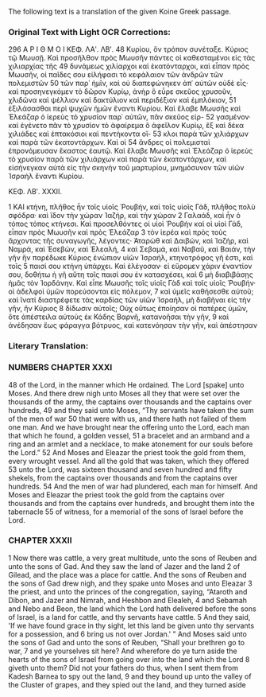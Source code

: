 The following text is a translation of the given Koine Greek passage.

### Original Text with Light OCR Corrections:

296 Α Ρ Ι Θ Μ Ο Ι ΚΕΦ. ΛΑʹ. ΛΒʹ.
48 Κυρίου, ὃν τρόπον συνέταξε. Κύριος τῷ Μωυσῇ. Καὶ προσῆλθον
    πρὸς Μωυσῆν πάντες οἱ καθεσταμένοι εἰς τὰς χιλιαρχίας τῆς
49 δυνάμεως χιλίαρχοι καὶ ἑκατόνταρχοι, καὶ εἶπαν πρὸς Μωυσῆν,
    οἱ παῖδες σου εἰλήφασι τὸ κεφάλαιον τῶν ἀνδρῶν τῶν πολεμιστῶν
50 τῶν παρ᾿ ἡμῖν, καὶ οὐ διαπεφώνηκεν ἀπ᾿ αὐτῶν οὐδὲ εἷς· καὶ
    προσηνεγκόμεν τὸ δῶρον Κυρίῳ, ἀνὴρ ὃ εὗρε σκεῦος χρυσοῦν,
    χλιδῶνα καὶ ψέλλιον καὶ δακτύλιον καὶ περιδέξιον καὶ ἐμπλόκιον,
51 ἐξιλάσασθαι περὶ ψυχῶν ἡμῶν ἔναντι Κυρίου. Καὶ ἔλαβε Μωυσῆς
    καὶ Ἐλεάζαρ ὁ ἱερεὺς τὸ χρυσίον παρ᾿ αὐτῶν, πᾶν σκεῦος εἰρ-
52 γασμένον· καὶ ἐγένετο πᾶν τὸ χρυσίον τὸ ἀφαίρεμα ὃ ἀφεῖλον
    Κυρίῳ, ἕξ καὶ δέκα χιλιάδες καὶ ἑπτακόσιοι καὶ πεντήκοντα οἵ-
53 κλοι παρὰ τῶν χιλιάρχων καὶ παρὰ τῶν ἑκατοντάρχων. Καὶ οἱ
54 ἄνδρες οἱ πολεμισταὶ ἐπρονόμευσαν ἕκαστος ἑαυτῷ. Καὶ ἔλαβε
    Μωυσῆς καὶ Ἐλεάζαρ ὁ ἱερεὺς τὸ χρυσίον παρὰ τῶν χιλιάρχων
    καὶ παρὰ τῶν ἑκατοντάρχων, καὶ εἰσήνεγκαν αὐτὰ εἰς τὴν σκηνὴν
    τοῦ μαρτυρίου, μνημόσυνον τῶν υἱῶν Ἰσραὴλ ἔναντι Κυρίου.

ΚΕΦ. ΛΒʹ. XXXII.

1 ΚΑΙ κτήνη, πλῆθος ἦν τοῖς υἱοῖς Ῥουβήν, καὶ τοῖς υἱοῖς Γάδ,
    πλῆθος πολὺ σφόδρα· καὶ ἴδον τὴν χώραν Ἰαζήρ, καὶ τὴν χώραν
2 Γαλαάδ, καὶ ἦν ὁ τόπος τόπος κτήνεσι. Καὶ προσελθόντες οἱ υἱοὶ
    Ῥουβήν καὶ οἱ υἱοὶ Γάδ, εἶπαν πρὸς Μωυσῆν καὶ πρὸς Ἐλεάζαρ
3 τὸν ἱερέα καὶ πρὸς τοὺς ἄρχοντας τῆς συναγωγῆς, λέγοντες· Ἀταρὼθ
    καὶ Δαιβών, καὶ Ἰαζήρ, καὶ Ναμρά, καὶ Ἐσεβών, καὶ Ἐλεαλή,
4 καὶ Σεβαμά, καὶ Ναβαῦ, καὶ Βαιάν, τὴν γῆν ἣν παρέδωκε
    Κύριος ἐνώπιον υἱῶν Ἰσραήλ, κτηνοτρόφος γῆ ἐστι, καὶ τοῖς
5 παισί σου κτήνη ὑπάρχει. Καὶ ἐλέγοσαν· εἰ εὕρομεν χάριν ἐναντίον
    σου, δοθήτω ἡ γῆ αὕτη τοῖς παισί σου ἐν κατασχέσει, καὶ
6 μὴ διαβιβάσῃς ἡμᾶς τὸν Ἰορδάνην. Καὶ εἶπε Μωυσῆς τοῖς υἱοῖς
    Γὰδ καὶ τοῖς υἱοῖς Ῥουβήν· οἱ ἀδελφοὶ ὑμῶν πορεύσονται εἰς πόλεμον,
7 καὶ ὑμεῖς καθήσεσθε αὐτοῦ; καὶ ἵνατί διαστρέφετε τὰς
    καρδίας τῶν υἱῶν Ἰσραήλ, μὴ διαβῆναι εἰς τὴν γῆν, ἣν Κύριος
8 δίδωσιν αὐτοῖς; Οὐχ οὕτως ἐποίησαν οἱ πατέρες ὑμῶν, ὅτε ἀπέστειλα
    αὐτοὺς ἐκ Κάδης Βαρνῆ, κατανοῆσαι τὴν γῆν,
9 καὶ ἀνέδησαν ἕως φάραγγα βότρυος, καὶ κατενόησαν τὴν γῆν, καὶ ἀπέστησαν

### Literary Translation:

### NUMBERS CHAPTER XXXI

48 of the Lord, in the manner which He ordained. The Lord [spake] unto Moses. And there drew nigh unto Moses all they that were set over the thousands of the army, the captains over thousands and the captains over hundreds,
49 and they said unto Moses, “Thy servants have taken the sum of the men of war
50 that were with us, and there hath not failed of them one man. And we have brought near the offering unto the Lord, each man that which he found, a golden vessel,
51 a bracelet and an armband and a ring and an armlet and a necklace, to make atonement for our souls before the Lord.”
52 And Moses and Eleazar the priest took the gold from them, every wrought vessel. And all the gold that was taken, which they offered
53 unto the Lord, was sixteen thousand and seven hundred and fifty shekels, from the captains over thousands and from the captains over hundreds.
54 And the men of war had plundered, each man for himself. And Moses and Eleazar the priest took the gold from the captains over thousands and from the captains over hundreds, and brought them into the tabernacle
55 of witness, for a memorial of the sons of Israel before the Lord.

### CHAPTER XXXII

1 Now there was cattle, a very great multitude, unto the sons of Reuben and unto the sons of Gad. And they saw the land of Jazer and the land
2 of Gilead, and the place was a place for cattle. And the sons of Reuben and the sons of Gad drew nigh, and they spake unto Moses and unto Eleazar
3 the priest, and unto the princes of the congregation, saying, “Ataroth and Dibon, and Jazer and Nimrah, and Heshbon and Elealeh,
4 and Sebamah and Nebo and Beon, the land which the Lord hath delivered before the sons of Israel, is a land for cattle, and thy servants have cattle.
5 And they said, 'If we have found grace in thy sight, let this land be given unto thy servants for a possession, and
6 bring us not over Jordan.' ” And Moses said unto the sons of Gad and unto the sons of Reuben, “Shall your brethren go to war,
7 and ye yourselves sit here? And wherefore do ye turn aside the hearts of the sons of Israel from going over into the land which the Lord
8 giveth unto them? Did not your fathers do thus, when I sent them from Kadesh Barnea to spy out the land,
9 and they bound up unto the valley of the Cluster of grapes, and they spied out the land, and they turned aside
